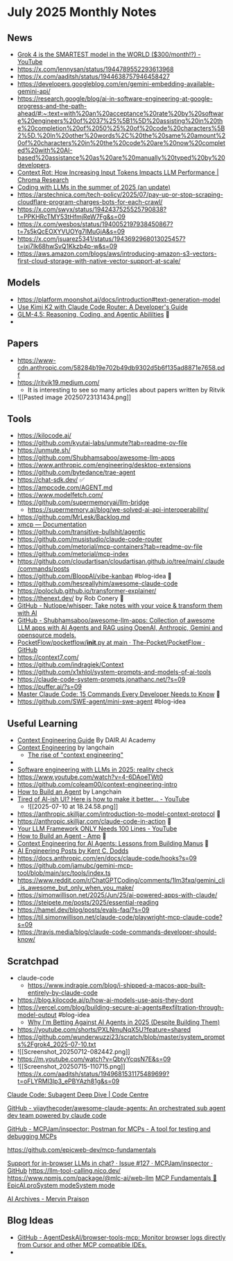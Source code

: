 # July 2025 Monthly Notes

## News
- [Grok 4 is the SMARTEST model in the WORLD ($300/month!?) - YouTube](https://www.youtube.com/watch?v=0v1xW1wmF7A)
- https://x.com/lennysan/status/1944789552293613968
- https://x.com/aaditsh/status/1944638757946458427
- https://developers.googleblog.com/en/gemini-embedding-available-gemini-api/
- https://research.google/blog/ai-in-software-engineering-at-google-progress-and-the-path-ahead/#:~:text=with%20an%20acceptance%20rate%20by%20software%20engineers%20of%2037%25%5B1%5D%20assisting%20in%20the%20completion%20of%2050%25%20of%20code%20characters%5B2%5D.%20In%20other%20words%2C%20the%20same%20amount%20of%20characters%20in%20the%20code%20are%20now%20completed%20with%20AI-based%20assistance%20as%20are%20manually%20typed%20by%20developers.
- [Context Rot: How Increasing Input Tokens Impacts LLM Performance | Chroma Research](https://research.trychroma.com/context-rot)
- [Coding with LLMs in the summer of 2025 (an update)](https://antirez.com/news/154)
- https://arstechnica.com/tech-policy/2025/07/pay-up-or-stop-scraping-cloudflare-program-charges-bots-for-each-crawl/
- https://x.com/swyx/status/1942437525525790838?t=PPKHRcTMY53tHfmjReW7Fg&s=09
- https://x.com/wesbos/status/1940052197938450867?t=7s5kQcEOXYVUOYg7lMuGjA&s=09
- https://x.com/jsuarez5341/status/1943692968013025457?t=jxj7Ik68hwSvQ1Kkzb4p-w&s=09
- https://aws.amazon.com/blogs/aws/introducing-amazon-s3-vectors-first-cloud-storage-with-native-vector-support-at-scale/

## Models
- https://platform.moonshot.ai/docs/introduction#text-generation-model
- [Use Kimi K2 with Claude Code Router: A Developer's Guide](https://huggingface.co/blog/francesca-petracci/kimi-k2-claude-code)
- [GLM-4.5: Reasoning, Coding, and Agentic Abililties](https://z.ai/blog/glm-4.5) 🌟
- 

## Papers
- https://www-cdn.anthropic.com/58284b19e702b49db9302d5b6f135ad8871e7658.pdf
- https://ritvik19.medium.com/
	- It is interesting to see so many articles about papers written by Ritvik
- ![[Pasted image 20250723131434.png]]

## Tools
- https://kilocode.ai/
- https://github.com/kyutai-labs/unmute?tab=readme-ov-file
- https://unmute.sh/
- https://github.com/Shubhamsaboo/awesome-llm-apps
- https://www.anthropic.com/engineering/desktop-extensions
- https://github.com/bytedance/trae-agent
- https://chat-sdk.dev/ ✅
- https://ampcode.com/AGENT.md
- https://www.modelfetch.com/
- https://github.com/supermemoryai/llm-bridge
	- https://supermemory.ai/blog/we-solved-ai-api-interoperability/
- https://github.com/MrLesk/Backlog.md
- [xmcp — Documentation](https://xmcp.dev/docs#create-a-new-xmcp-app)
- https://github.com/transitive-bullshit/agentic
- https://github.com/musistudio/claude-code-router
- https://github.com/metorial/mcp-containers?tab=readme-ov-file
- https://github.com/metorial/mcp-index
- https://github.com/cloudartisan/cloudartisan.github.io/tree/main/.claude/commands/posts
- https://github.com/BloopAI/vibe-kanban #blog-idea 🌟
- https://github.com/hesreallyhim/awesome-claude-code
- https://poloclub.github.io/transformer-explainer/
- https://thenext.dev/ by Rob Conery 🌟
- [GitHub - Nutlope/whisper: Take notes with your voice & transform them with AI](https://github.com/Nutlope/whisper)
- [GitHub - Shubhamsaboo/awesome-llm-apps: Collection of awesome LLM apps with AI Agents and RAG using OpenAI, Anthropic, Gemini and opensource models.](https://github.com/Shubhamsaboo/awesome-llm-apps)
- [PocketFlow/pocketflow/__init__.py at main · The-Pocket/PocketFlow · GitHub](https://github.com/The-Pocket/PocketFlow/blob/main/pocketflow/__init__.py)
- https://context7.com/
- https://github.com/indragiek/Context
- https://github.com/x1xhlol/system-prompts-and-models-of-ai-tools
- https://claude-code-system-prompts.jonathanc.net/?s=09
- https://puffer.ai/?s=09
- [Master Claude Code: 15 Commands Every Developer Needs to Know](https://travis.media/blog/claude-code-commands-developer-should-know/) 🌟
- https://github.com/SWE-agent/mini-swe-agent #blog-idea 
## Useful Learning
- [Context Engineering Guide](https://docs.google.com/document/d/1JU8w-E4LlseFZm-ag22GSBU5A2rp2nb7iFGBNAbFL7k/edit?tab=t.0) By DAIR.AI Academy
- [Context Engineering](https://blog.langchain.com/context-engineering-for-agents/) by langchain
	- [The rise of "context engineering"](https://blog.langchain.com/the-rise-of-context-engineering/)
- 
- [Software engineering with LLMs in 2025: reality check](https://www.youtube.com/watch?v=EO3_qN_Ynsk)
- https://www.youtube.com/watch?v=4-6DAoeTWt0
- https://github.com/coleam00/context-engineering-intro
- [How to Build an Agent](https://blog.langchain.com/how-to-build-an-agent/) by Langchain
- [Tired of AI-ish UI? Here is how to make it better... - YouTube](https://www.youtube.com/watch?v=Nocg_8ECs6w)
	- ![[2025-07-10 at 18.24.58.png]]
- https://anthropic.skilljar.com/introduction-to-model-context-protocol 🌟
- https://anthropic.skilljar.com/claude-code-in-action 🌟
- [Your LLM Framework ONLY Needs 100 Lines - YouTube](https://www.youtube.com/watch?v=0Zr3NwcvpA0)
- [How to Build an Agent - Amp](https://ampcode.com/how-to-build-an-agent) 🌟
- [Context Engineering for AI Agents: Lessons from Building Manus](https://manus.im/blog/Context-Engineering-for-AI-Agents-Lessons-from-Building-Manus) 🌟
- [AI Engineering Posts by Kent C. Dodds](https://www.epicai.pro/posts)
- https://docs.anthropic.com/en/docs/claude-code/hooks?s=09
- https://github.com/jamubc/gemini-mcp-tool/blob/main/src/tools/index.ts
- https://www.reddit.com/r/ChatGPTCoding/comments/1lm3fxq/gemini_cli_is_awesome_but_only_when_you_make/
- https://simonwillison.net/2025/Jun/25/ai-powered-apps-with-claude/
- https://steipete.me/posts/2025/essential-reading
- https://hamel.dev/blog/posts/evals-faq/?s=09
- https://til.simonwillison.net/claude-code/playwright-mcp-claude-code?s=09
- https://travis.media/blog/claude-code-commands-developer-should-know/

## Scratchpad
- claude-code
	- https://www.indragie.com/blog/i-shipped-a-macos-app-built-entirely-by-claude-code
- https://blog.kilocode.ai/p/how-ai-models-use-apis-they-dont
- https://vercel.com/blog/building-secure-ai-agents#exfiltration-through-model-output #blog-idea
	- [Why I'm Betting Against AI Agents in 2025 (Despite Building Them)](https://utkarshkanwat.com/writing/betting-against-agents/?&aid=recA3YmvodCoZIYhi&_bhlid=4b5da863fcd87cf135f2c879bd52eefb1f446358)
- https://youtube.com/shorts/PXLNmuNqX5U?feature=shared
- https://github.com/wunderwuzzi23/scratch/blob/master/system_prompts%2Fgrok4_2025-07-10.txt
- ![[Screenshot_20250712-082442.png]]
- https://m.youtube.com/watch?v=QbtyYcqsN7E&s=09
- ![[Screenshot_20250715-110715.png]]
https://x.com/aaditsh/status/1949681531175489699?t=oFLYRMl3lp3_ePBYAzh81g&s=09

[Claude Code: Subagent Deep Dive | Code Centre](https://cuong.io/blog/2025/06/24-claude-code-subagent-deep-dive)

[GitHub - vijaythecoder/awesome-claude-agents: An orchestrated sub agent dev team powered by claude code](https://github.com/vijaythecoder/awesome-claude-agents)

[GitHub - MCPJam/inspector: Postman for MCPs - A tool for testing and debugging MCPs](https://github.com/MCPJam/inspector)

https://github.com/epicweb-dev/mcp-fundamentals 

[Support for in-browser LLMs in chat? · Issue #127 · MCPJam/inspector · GitHub](https://github.com/MCPJam/inspector/issues/127)
	https://llm-tool-calling.nico.dev/
	https://www.npmjs.com/package/@mlc-ai/web-llm
[MCP Fundamentals 🧱EpicAI.proSystem modeSystem mode](https://mcp-fundamentals.epicai.pro/)

[AI Archives - Mervin Praison](https://mer.vin/category/ai/)
## Blog Ideas
- [GitHub - AgentDeskAI/browser-tools-mcp: Monitor browser logs directly from Cursor and other MCP compatible IDEs.](https://github.com/AgentDeskAI/browser-tools-mcp)
- 